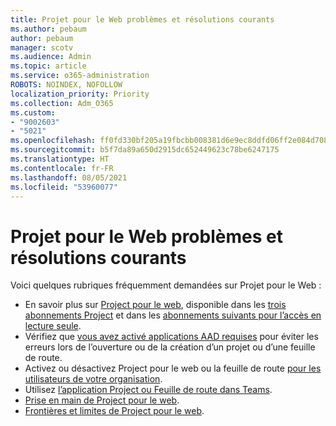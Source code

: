 ```yaml
---
title: Projet pour le Web problèmes et résolutions courants
ms.author: pebaum
author: pebaum
manager: scotv
ms.audience: Admin
ms.topic: article
ms.service: o365-administration
ROBOTS: NOINDEX, NOFOLLOW
localization_priority: Priority
ms.collection: Adm_O365
ms.custom:
- "9002603"
- "5021"
ms.openlocfilehash: ff0fd330bf205a19fbcbb008381d6e9ec8ddfd06ff2e084d708cffac9f16f079
ms.sourcegitcommit: b5f7da89a650d2915dc652449623c78be6247175
ms.translationtype: HT
ms.contentlocale: fr-FR
ms.lasthandoff: 08/05/2021
ms.locfileid: "53960077"
---
```

# <a name="project-for-the-web-common-issues-and-resolutions"></a>Projet pour le Web problèmes et résolutions courants

Voici quelques rubriques fréquemment demandées sur Projet pour le Web :

- En savoir plus sur [Project pour le web](https://support.microsoft.com/office/what-is-project-for-the-web-c19b2421-3c9d-4037-97c6-f66b6e1d2eb5), disponible dans les [trois abonnements Project](https://products.office.com/project/compare-microsoft-project-management-software) et dans les [abonnements suivants pour l’accès en lecture seule](https://docs.microsoft.com/project-for-the-web/office-365-user-view-access-to-project-and-roadmap).
- Vérifiez que [vous avez activé applications AAD requises](https://techcommunity.microsoft.com/t5/project-support-blog/roadmap-have-you-disabled-some-necessary-services/ba-p/815067) pour éviter les erreurs lors de l’ouverture ou de la création d’un projet ou d’une feuille de route.
- Activez ou désactivez Project pour le web ou la feuille de route [pour les utilisateurs de votre organisation](https://docs.microsoft.com/project-for-the-web/turn-project-for-the-web-off).
- Utilisez [l’application Project ou Feuille de route dans Teams](https://support.microsoft.com/office/2dc584e6-2f6c-4e2d-9008-0b3f6845eb52).
- [Prise en main de Project pour le web](https://support.office.com/article/50bf3e29-0f0d-4b7a-9d2c-7c78389b67ad).
- [Frontières et limites de Project pour le web](https://docs.microsoft.com/project-for-the-web/project-for-the-web-limits-and-boundaries).
